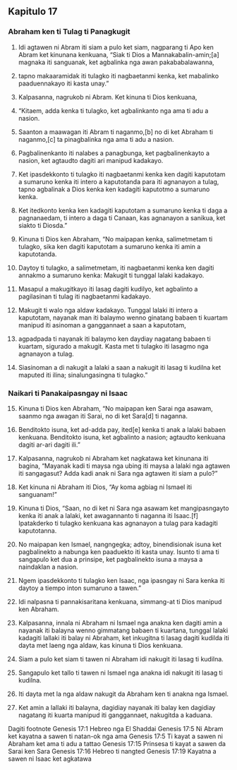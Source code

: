 Kapitulo 17
-----------

### Abraham ken ti Tulag ti Panagkugit

1. Idi agtawen ni Abram iti siam a pulo ket siam, nagparang ti Apo ken Abram ket kinunana kenkuana, “Siak ti Dios a Mannakabalin-amin;[a] magnaka iti sanguanak, ket agbalinka nga awan pakababalawanna,
2. tapno makaaramidak iti tulagko iti nagbaetanmi kenka, ket mabalinko paaduennakayo iti kasta unay.”
3. Kalpasanna, nagrukob ni Abram. Ket kinuna ti Dios kenkuana,
4. “Kitaem, adda kenka ti tulagko, ket agbalinkanto nga ama ti adu a nasion.
5. Saanton a maawagan iti Abram ti naganmo,[b] no di ket Abraham ti naganmo,[c] ta pinagbalinka nga ama ti adu a nasion.
6. Pagbalinenkanto iti nalabes a panagbunga, ket pagbalinenkayto a nasion, ket agtaudto dagiti ari manipud kadakayo.
7. Ket ipasdekkonto ti tulagko iti nagbaetanmi kenka ken dagiti kaputotam a sumaruno kenka iti intero a kaputotanda para iti agnanayon a tulag, tapno agbalinak a Dios kenka ken kadagiti kaputotmo a sumaruno kenka.
8. Ket itedkonto kenka ken kadagiti kaputotam a sumaruno kenka ti daga a pagnanaedam, ti intero a daga ti Canaan, kas agnanayon a sanikua, ket siakto ti Diosda.”

9. Kinuna ti Dios ken Abraham, “No maipapan kenka, salimetmetam ti tulagko, sika ken dagiti kaputotam a sumaruno kenka iti amin a kaputotanda.
10. Daytoy ti tulagko, a salimetmetam, iti nagbaetanmi kenka ken dagiti annakmo a sumaruno kenka: Makugit ti tunggal lalaki kadakayo.
11. Masapul a makugitkayo iti lasag dagiti kudilyo, ket agbalinto a pagilasinan ti tulag iti nagbaetanmi kadakayo.
12. Makugit ti walo nga aldaw kadakayo. Tunggal lalaki iti intero a kaputotam, nayanak man iti balaymo wenno ginatang babaen ti kuartam manipud iti asinoman a ganggannaet a saan a kaputotam,
13. agpadpada ti nayanak iti balaymo ken daydiay nagatang babaen ti kuartam, sigurado a makugit. Kasta met ti tulagko iti lasagmo nga agnanayon a tulag.
14. Siasinoman a di nakugit a lalaki a saan a nakugit iti lasag ti kudilna ket maputed iti ilina; sinalungasingna ti tulagko.”

### Naikari ti Panakaipasngay ni Isaac

15. Kinuna ti Dios ken Abraham, “No maipapan ken Sarai nga asawam, saanmo nga awagan iti Sarai, no di ket Sara[d] ti naganna.
16. Benditokto isuna, ket ad-adda pay, ited[e] kenka ti anak a lalaki babaen kenkuana. Benditokto isuna, ket agbalinto a nasion; agtaudto kenkuana dagiti ar-ari dagiti ili.”
17. Kalpasanna, nagrukob ni Abraham ket nagkatawa ket kinunana iti bagina, “Mayanak kadi ti maysa nga ubing iti maysa a lalaki nga agtawen iti sangagasut? Adda kadi anak ni Sara nga agtawen iti siam a pulo?”
18. Ket kinuna ni Abraham iti Dios, “Ay koma agbiag ni Ismael iti sanguanam!”
19. Kinuna ti Dios, “Saan, no di ket ni Sara nga asawam ket mangipasngayto kenka iti anak a lalaki, ket awagannanto ti naganna iti Isaac.[f] Ipatakderko ti tulagko kenkuana kas agnanayon a tulag para kadagiti kaputotanna.
20. No maipapan ken Ismael, nangngegka; adtoy, binendisionak isuna ket pagbalinekto a nabunga ken paaduekto iti kasta unay. Isunto ti ama ti sangapulo ket dua a prinsipe, ket pagbalinekto isuna a maysa a naindaklan a nasion.
21. Ngem ipasdekkonto ti tulagko ken Isaac, nga ipasngay ni Sara kenka iti daytoy a tiempo inton sumaruno a tawen.”

22. Idi nalpasna ti pannakisaritana kenkuana, simmang-at ti Dios manipud ken Abraham.
23. Kalpasanna, innala ni Abraham ni Ismael nga anakna ken dagiti amin a nayanak iti balayna wenno gimmatang babaen ti kuartana, tunggal lalaki kadagiti lallaki iti balay ni Abraham, ket inkugitna ti lasag dagiti kudilda iti dayta met laeng nga aldaw, kas kinuna ti Dios kenkuana.
24. Siam a pulo ket siam ti tawen ni Abraham idi nakugit iti lasag ti kudilna.
25. Sangapulo ket tallo ti tawen ni Ismael nga anakna idi nakugit iti lasag ti kudilna.
26. Iti dayta met la nga aldaw nakugit da Abraham ken ti anakna nga Ismael.
27. Ket amin a lallaki iti balayna, dagidiay nayanak iti balay ken dagidiay nagatang iti kuarta manipud iti ganggannaet, nakugitda a kaduana.

Dagiti footnote
Genesis 17:1 Hebreo nga El Shaddai
Genesis 17:5 Ni Abram ket kayatna a sawen ti natan-ok nga ama
Genesis 17:5 Ti kayat a sawen ni Abraham ket ama ti adu a tattao
Genesis 17:15 Prinsesa ti kayat a sawen da Sarai ken Sara
Genesis 17:16 Hebreo ti nangted
Genesis 17:19 Kayatna a sawen ni Isaac ket agkatawa
